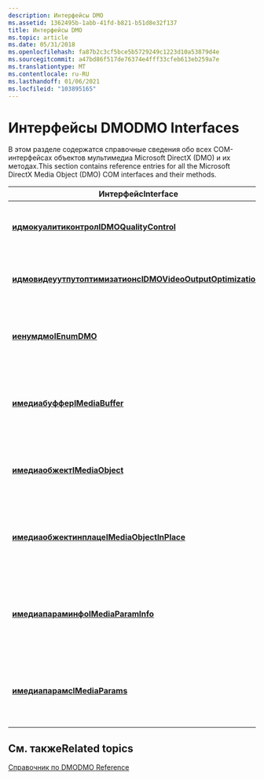 ```yaml
---
description: Интерфейсы DMO
ms.assetid: 1362495b-1abb-41fd-b821-b51d8e32f137
title: Интерфейсы DMO
ms.topic: article
ms.date: 05/31/2018
ms.openlocfilehash: fa87b2c3cf5bce5b5729249c1223d10a53879d4e
ms.sourcegitcommit: a47bd86f517de76374e4fff33cfeb613eb259a7e
ms.translationtype: MT
ms.contentlocale: ru-RU
ms.lasthandoff: 01/06/2021
ms.locfileid: "103895165"
---
```

# <a name="dmo-interfaces"></a><span data-ttu-id="b4fdd-103">Интерфейсы DMO</span><span class="sxs-lookup"><span data-stu-id="b4fdd-103">DMO Interfaces</span></span>

<span data-ttu-id="b4fdd-104">В этом разделе содержатся справочные сведения обо всех COM-интерфейсах объектов мультимедиа Microsoft DirectX (DMO) и их методах.</span><span class="sxs-lookup"><span data-stu-id="b4fdd-104">This section contains reference entries for all the Microsoft DirectX Media Object (DMO) COM interfaces and their methods.</span></span>



| <span data-ttu-id="b4fdd-105">Интерфейс</span><span class="sxs-lookup"><span data-stu-id="b4fdd-105">Interface</span></span>                                                            | <span data-ttu-id="b4fdd-106">Описание</span><span class="sxs-lookup"><span data-stu-id="b4fdd-106">Description</span></span>                                                              |
|----------------------------------------------------------------------|--------------------------------------------------------------------------|
| [<span data-ttu-id="b4fdd-107">**идмокуалитиконтрол**</span><span class="sxs-lookup"><span data-stu-id="b4fdd-107">**IDMOQualityControl**</span></span>](/previous-versions/windows/desktop/api/Mediaobj/nn-mediaobj-idmoqualitycontrol)                     | <span data-ttu-id="b4fdd-108">Поддерживает контроль качества для DMO.</span><span class="sxs-lookup"><span data-stu-id="b4fdd-108">Supports quality control on a DMO.</span></span>                                       |
| [<span data-ttu-id="b4fdd-109">**идмовидеуутпутоптимизатионс**</span><span class="sxs-lookup"><span data-stu-id="b4fdd-109">**IDMOVideoOutputOptimizations**</span></span>](/previous-versions/windows/desktop/api/Mediaobj/nn-mediaobj-idmovideooutputoptimizations) | <span data-ttu-id="b4fdd-110">Поддерживает оптимизацию видео на DMO.</span><span class="sxs-lookup"><span data-stu-id="b4fdd-110">Supports video optimizations on a DMO.</span></span>                                   |
| [<span data-ttu-id="b4fdd-111">**иенумдмо**</span><span class="sxs-lookup"><span data-stu-id="b4fdd-111">**IEnumDMO**</span></span>](/previous-versions/windows/desktop/api/Mediaobj/nn-mediaobj-ienumdmo)                                         | <span data-ttu-id="b4fdd-112">Предоставляет методы для перечисления дмос.</span><span class="sxs-lookup"><span data-stu-id="b4fdd-112">Provides methods for enumerating DMOs.</span></span>                                   |
| [<span data-ttu-id="b4fdd-113">**имедиабуффер**</span><span class="sxs-lookup"><span data-stu-id="b4fdd-113">**IMediaBuffer**</span></span>](/previous-versions/windows/desktop/api/Mediaobj/nn-mediaobj-imediabuffer)                                 | <span data-ttu-id="b4fdd-114">Предоставляет методы для управления буфером данных.</span><span class="sxs-lookup"><span data-stu-id="b4fdd-114">Provides methods for manipulating a data buffer.</span></span>                         |
| [<span data-ttu-id="b4fdd-115">**имедиаобжект**</span><span class="sxs-lookup"><span data-stu-id="b4fdd-115">**IMediaObject**</span></span>](/previous-versions/windows/desktop/api/Mediaobj/nn-mediaobj-imediaobject)                                 | <span data-ttu-id="b4fdd-116">Предоставляет методы для управления DMO.</span><span class="sxs-lookup"><span data-stu-id="b4fdd-116">Provides methods for manipulating a DMO.</span></span>                                 |
| [<span data-ttu-id="b4fdd-117">**имедиаобжектинплаце**</span><span class="sxs-lookup"><span data-stu-id="b4fdd-117">**IMediaObjectInPlace**</span></span>](/previous-versions/windows/desktop/api/mediaobj/nn-mediaobj-imediaobjectinplace)                   | <span data-ttu-id="b4fdd-118">Предоставляет методы для обработки данных на месте.</span><span class="sxs-lookup"><span data-stu-id="b4fdd-118">Provides methods for processing data in place.</span></span>                           |
| [<span data-ttu-id="b4fdd-119">**имедиапараминфо**</span><span class="sxs-lookup"><span data-stu-id="b4fdd-119">**IMediaParamInfo**</span></span>](/previous-versions/windows/desktop/api/Medparam/nn-medparam-imediaparaminfo)                           | <span data-ttu-id="b4fdd-120">Извлекает сведения о параметрах мультимедиа, поддерживаемых объектом.</span><span class="sxs-lookup"><span data-stu-id="b4fdd-120">Retrieves information about the media parameters that an object supports</span></span> |
| [<span data-ttu-id="b4fdd-121">**имедиапарамс**</span><span class="sxs-lookup"><span data-stu-id="b4fdd-121">**IMediaParams**</span></span>](/previous-versions/windows/desktop/api/Medparam/nn-medparam-imediaparams)                                 | <span data-ttu-id="b4fdd-122">Задает и получает параметры мультимедиа для объекта.</span><span class="sxs-lookup"><span data-stu-id="b4fdd-122">Sets and retrieves media parameters on an object.</span></span>                        |



 

## <a name="related-topics"></a><span data-ttu-id="b4fdd-123">См. также</span><span class="sxs-lookup"><span data-stu-id="b4fdd-123">Related topics</span></span>

<dl> <dt>

[<span data-ttu-id="b4fdd-124">Справочник по DMO</span><span class="sxs-lookup"><span data-stu-id="b4fdd-124">DMO Reference</span></span>](dmo-reference.md)
</dt> </dl>

 

 



